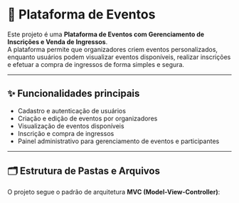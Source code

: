 # 📌 Plataforma de Eventos

Este projeto é uma **Plataforma de Eventos com Gerenciamento de Inscrições e Venda de Ingressos**.  
A plataforma permite que organizadores criem eventos personalizados, enquanto usuários podem visualizar eventos disponíveis, realizar inscrições e efetuar a compra de ingressos de forma simples e segura.

---

## ✨ Funcionalidades principais

- Cadastro e autenticação de usuários  
- Criação e edição de eventos por organizadores  
- Visualização de eventos disponíveis  
- Inscrição e compra de ingressos  
- Painel administrativo para gerenciamento de eventos e participantes  

---

## 🗂️ Estrutura de Pastas e Arquivos

O projeto segue o padrão de arquitetura **MVC (Model-View-Controller)**:

